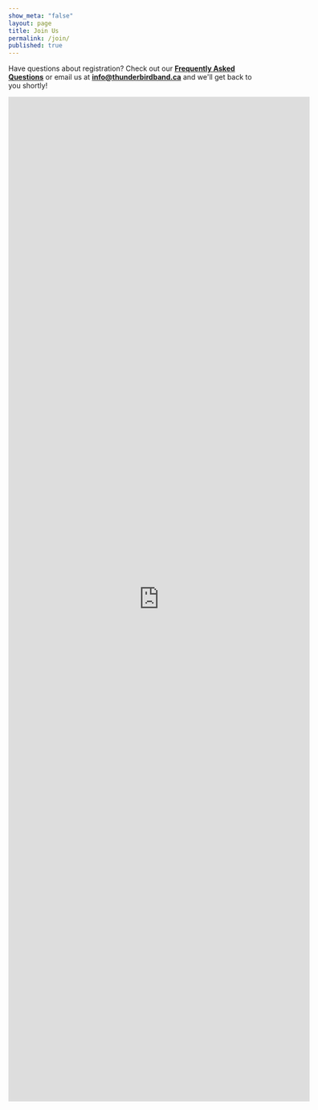 ```yaml
---
show_meta: "false"
layout: page
title: Join Us
permalink: /join/
published: true
---
```

Have questions about registration? Check out our __[Frequently Asked Questions](faqs/)__ or email us at __<info@thunderbirdband.ca>__ and we'll get back to you shortly!

<iframe src="https://docs.google.com/forms/d/1kthnpiHGxUEa7ZYL4HA4Ta42wfiSKWfF1vGT4GdyRjI/viewform?embedded=true" width="600" height="2000" frameborder="0" marginheight="0" marginwidth="0">Loading...</iframe>
